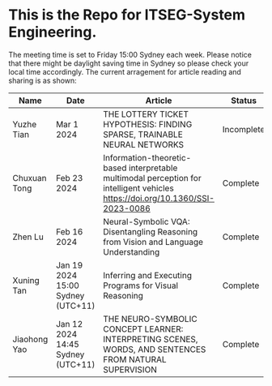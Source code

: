 # This is the Repo for ITSEG-System Engineering.

The meeting time is set to Friday 15:00 Sydney each week. 
Please notice that there might be daylight saving time in Sydney so please check your local time accordingly.
The current arragement for article reading and sharing is as shown:

| Name      | Date | Article| Status|
| ----------- | ----------- |----------- | ----------- |
| Yuzhe Tian | Mar 1 2024 | THE LOTTERY TICKET HYPOTHESIS: FINDING SPARSE, TRAINABLE NEURAL NETWORKS | Incomplete |
| Chuxuan Tong | Feb 23 2024 | Information-theoretic-based interpretable multimodal perception for intelligent vehicles https://doi.org/10.1360/SSI-2023-0086 | Complete |
| Zhen Lu | Feb 16 2024 | Neural-Symbolic VQA: Disentangling Reasoning from Vision and Language Understanding | Complete |
| Xuning Tan | Jan 19 2024 15:00 Sydney (UTC+11) | Inferring and Executing Programs for Visual Reasoning | Complete |
| Jiaohong Yao | Jan 12 2024 14:45 Sydney (UTC+11) | THE NEURO-SYMBOLIC CONCEPT LEARNER: INTERPRETING SCENES, WORDS, AND SENTENCES FROM NATURAL SUPERVISION| Complete |
